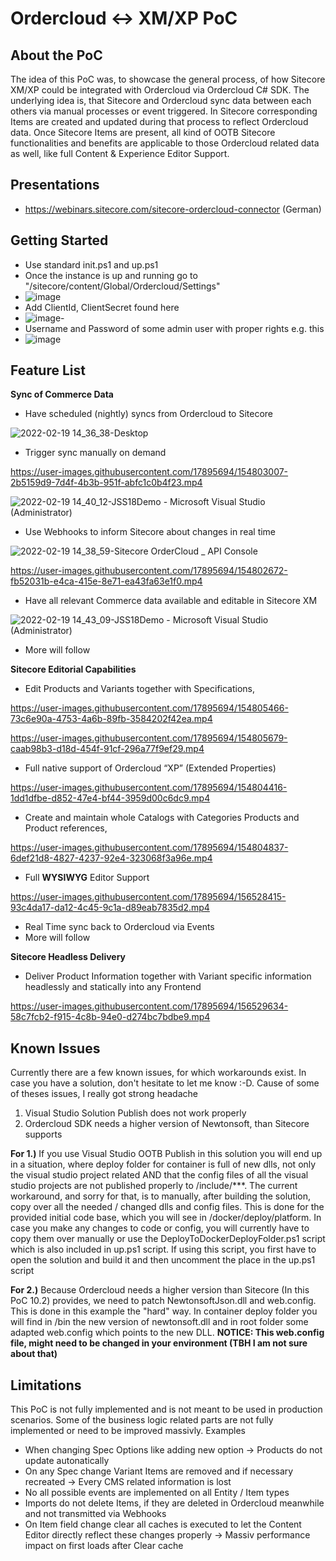 # Ordercloud <-> XM/XP PoC
## About the PoC
The idea of this PoC was, to showcase the general process, of how Sitecore XM/XP could be integrated with Ordercloud via Ordercloud C# SDK. The underlying idea is, that Sitecore and Ordercloud sync data between each others via manual processes or event triggered. In Sitecore corresponding Items are created and updated during that process to reflect Ordercloud data.
Once Sitecore Items are present, all kind of OOTB Sitecore functionalities and benefits are applicable to those Ordercloud related data as well, like full Content & Experience Editor Support. 

## Presentations
- https://webinars.sitecore.com/sitecore-ordercloud-connector (German)

## Getting Started
- Use standard init.ps1 and up.ps1
- Once the instance is up and running go to "/sitecore/content/Global/Ordercloud/Settings"
- ![image](https://user-images.githubusercontent.com/17895694/155076692-dedd138b-7436-4622-b23a-72a56237b58d.png)
- Add ClientId, ClientSecret found here
- ![image](https://user-images.githubusercontent.com/17895694/155076908-1017e1cd-2a09-4176-a1a7-cdf7f51d187c.png)- 
- Username and Password of some admin user with proper rights e.g. this
- ![image](https://user-images.githubusercontent.com/17895694/155077055-4a6f54a5-e388-4ba7-aa17-ae6946f4b9e8.png)

## Feature List
**Sync of Commerce Data**
 - Have scheduled (nightly) syncs from Ordercloud to Sitecore

![2022-02-19 14_36_38-Desktop](https://user-images.githubusercontent.com/17895694/154803115-dd130cc6-b44d-4b62-867f-d9c7a1aea63b.png)

 - Trigger sync manually on demand

https://user-images.githubusercontent.com/17895694/154803007-2b5159d9-7d4f-4b3b-951f-abfc1c0b4f23.mp4

![2022-02-19 14_40_12-JSS18Demo - Microsoft Visual Studio (Administrator)](https://user-images.githubusercontent.com/17895694/154803233-9d7e721f-7a12-4b5c-8628-9b50a25a8763.png)

 - Use Webhooks to inform Sitecore about changes in real time 

![2022-02-19 14_38_59-Sitecore OrderCloud _ API Console](https://user-images.githubusercontent.com/17895694/154803181-703d0954-d6a4-46d2-ab46-757f9f304d8c.png)

https://user-images.githubusercontent.com/17895694/154802672-fb52031b-e4ca-415e-8e71-ea43fa63e1f0.mp4


 - Have all relevant Commerce data available and editable in Sitecore XM
 
![2022-02-19 14_43_09-JSS18Demo - Microsoft Visual Studio (Administrator)](https://user-images.githubusercontent.com/17895694/154803317-3f3bd585-6037-4eb3-a284-bcdad66a91fd.png)

 -  More will follow

**Sitecore Editorial Capabilities**
 - Edit Products and Variants together with Specifications,

https://user-images.githubusercontent.com/17895694/154805466-73c6e90a-4753-4a6b-89fb-3584202f42ea.mp4

https://user-images.githubusercontent.com/17895694/154805679-caab98b3-d18d-454f-91cf-296a77f9ef29.mp4

 - Full native support of Ordercloud “XP” (Extended Properties)

https://user-images.githubusercontent.com/17895694/154804416-1dd1dfbe-d852-47e4-bf44-3959d00c6dc9.mp4

 - Create and maintain whole Catalogs with Categories Products and Product references,

https://user-images.githubusercontent.com/17895694/154804837-6def21d8-4827-4237-92e4-323068f3a96e.mp4

 - Full **WYSIWYG** Editor Support

https://user-images.githubusercontent.com/17895694/156528415-93c4da17-da12-4c45-9c1a-d89eab7835d2.mp4

 - Real Time sync back to Ordercloud via Events
 - More will follow

**Sitecore Headless Delivery**

- Deliver Product Information together with Variant specific information headlessly and statically into any Frontend

https://user-images.githubusercontent.com/17895694/156529634-58c7fcb2-f915-4c8b-94e0-d274bc7bdbe9.mp4

## Known Issues
Currently there are a few known issues, for which workarounds exist. In case you have a solution, don't hesitate to let me know :-D. Cause of some of theses issues, I really got strong headache

 1. Visual Studio Solution Publish does not work properly
 2. Ordercloud SDK needs a higher version of Newtonsoft, than Sitecore supports

**For 1.)**  If you use Visual Studio OOTB Publish in this solution you will end up in a situation, where deploy folder for container is full of new dlls, not only the visual studio project related AND that the config files of all the visual studio projects are not published properly to /include/***. The current workaround, and sorry for that, is to manually, after building the solution, copy over all the needed / changed dlls and config files. This is done for the provided initial code base, which you will see in /docker/deploy/platform. In case you make any changes to code or config, you will currently have to copy them over manually or use the DeployToDockerDeployFolder.ps1 script which is also included in up.ps1 script. If using this script, you first have to open the solution and build it and then uncomment the place in the up.ps1 script

**For 2.)** Because Ordercloud needs a higher version than Sitecore (In this PoC 10.2) provides, we need to patch NewtonsoftJson.dll and web.config. This is done in this example the "hard" way. In container deploy folder you will find in /bin the new version of newtonsoft.dll and in root folder some adapted web.config which points to the new DLL. **NOTICE: This web.config file, might need to be changed in your environment (TBH I am not sure about that)** 

## Limitations
This PoC is not fully implemented and is not meant to be used in production scenarios. Some of the business logic related parts are not fully implemented or need to be improved massivly. Examples
- When changing Spec Options like adding new option -> Products do not update autonatically
- On any Spec change Variant Items are removed and if necessary recreated -> Every CMS related information is lost
- No all possible events are implemented on all Entity / Item types
- Imports do not delete Items, if they are deleted in Ordercloud meanwhile and not transmitted via Webhooks
- On Item field change clear all caches is executed to let the Content Editor directly reflect these changes properly -> Massiv performance impact on first loads after Clear cache

